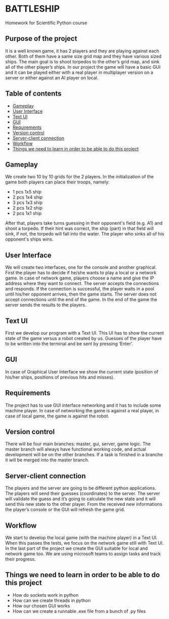 # BATTLESHIP
Homework for Scientific Python course

## Purpose of the project
It is a well known game, it has 2 players and they are playing against each other. Both of them have a same size grid map and they have various sized ships. The main goal is to shoot torpedos to the other’s grid map, and sink all of the other player’s ships. In our project the game will have a basic GUI and it can be played either with a real player in multiplayer version on a server or either against an AI player on local.

## Table of contents

- [Gameplay](#gameplay)
- [User Interface](#user-interface)
- [Text UI](#text-ui)
- [GUI](#gui)
- [Requirements](#requirements)
- [Version control](#version-control)
- [Server-client connection](#server-client-connection)
- [Workflow](#workflow)
- [Things we need to learn in order to be able to do this project](#things-we-need-to-learn-in-order-to-be-able-to-do-this-project)


## Gameplay 
We create two 10 by 10 grids for the 2 players. 
In the initialization of the game both players can place their troops, namely:
- 1 pcs 1x5 ship
- 2 pcs 1x4 ship
- 3 pcs 1x3 ship
- 2 pcs 1x2 ship
- 2 pcs 1x1 ship

After that, players take turns guessing in their opponent's field (e.g. A1) and shoot a torpedo.
If their hint was correct, the ship (part) in that field will sink, if not, the torpedo will fall into the water. The player who sinks all of his opponent's ships wins.

## User Interface
We will create two interfaces, one for the console and another graphical. First the player has to decide if he/she wants to play a local or a network game. In case of network game, players choose a name and give the IP address where they want to connect. The server accepts the connections and responds. If the connection is successful, the player waits in a pool until his/her opponent arrives, then the game starts. The server does not accept connections until the end of the game. In the end of the game the server sends the results to the players.

## Text UI
First we develop our program with a Text UI. This UI has to show the current state of the game versus a robot created by us. Guesses of the player have to be written into the terminal and be sent by pressing ‘Enter’.

## GUI
In case of Graphical User Interface we show the current state (position of his/her ships, positions of previous hits and misses). 

## Requirements
The project has to use GUI interface networking and it has to include some machine player.
In case of networking the game is against a real player, in case of local game, the game is against the robot.

## Version control
There will be four main branches: master, gui, server, game logic.
The master branch will always have functional working code, and actual development will be on the other branches. If a task is finished in a branche it will be merged into the master branch.

## Server-client connection
The players and the server are going to be different python applications. The players will send their guesses (coordinates) to the server. 
The server will validate the guess and it’s going to calculate the new state and it will send this new state to the other player.
From the received new informations the player’s console or the GUI will refresh the game grid.

## Workflow
We start to develop the local game (with the machine player) in a Text UI. When this passes the tests, we focus on the network game still with Text UI. In the last part of the project we create the GUI suitable for local and network game too. 
We are using microsoft teams to assign tasks and track their progress.

## Things we need to learn in order to be able to do this project
- How do sockets work in python
- How can we create threads in python
- How our chosen GUI works
- How can we create a runnable .exe file from a bunch of .py files











